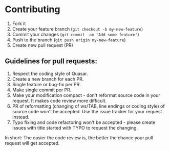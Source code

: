 # Contributing

1. Fork it
2. Create your feature branch (`git checkout -b my-new-feature`)
3. Commit your changes (`git commit -am 'Add some feature'`)
4. Push to the branch (`git push origin my-new-feature`)
5. Create new pull request (PR)

## Guidelines for pull requests:

1. Respect the coding style of Quasar.
2. Create a new branch for each PR.
3. Single feature or bug-fix per PR.
4. Make single commit per PR.
5. Make your modification compact - don't reformat source code in your request. It makes code review more difficult.
6. PR of reformatting (changing of ws/TAB, line endings or coding style) of source code won't be accepted. Use the issue tracker for your request instead.
7. Typo fixing and code refactoring won't be accepted - please create issues with title started with TYPO to request the changing.

In short: The easier the code review is, the better the chance your pull request will get accepted.
